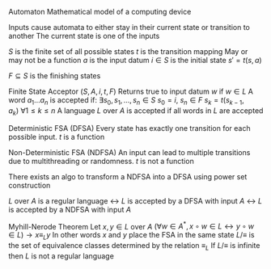 Automaton
	Mathematical model of a computing device

Inputs cause automata to either stay in their current state or transition to another
The current state is one of the inputs

$S$ is the finite set of all possible states
$t$ is the transition mapping
	May or may not be a function
$a$ is the input datum 
$i \in S$ is the initial state
$s' = t(s, a)$

$F \subseteq S$ is the finishing states 

Finite State Acceptor $(S, A, i, t, F)$ 
	Returns true to input datum $w$ if $w \in L$ 
	A word $a_1 \dots a_n$ is accepted if:
		$\exists s_0, s_1, \dots, s_n \in S$
		$s_0 = i$, $s_n \in F$
		$s_k = t(s_{k-1}, a_k) \ \forall 1 \leq k \leq n$
	A language $L$ over $A$ is accepted if all words in $L$ are accepted 

Deterministic FSA (DFSA)
	Every state has exactly one transition for each possible input. $t$ is a function

Non-Deterministic FSA (NDFSA)
	An input can lead to multiple transitions due to multithreading or randomness. $t$ is not a function

There exists an algo to transform a NDFSA into a DFSA using power set construction

$L$ over $A$ is a regular language $\leftrightarrow$ $L$ is accepted by a DFSA with input $A$ $\leftrightarrow$ $L$ is accepted by a NDFSA with input $A$ 

Myhill-Nerode Theorem
	Let $x, y \in L$ over $A$ 
	$(\forall w \in A^*, x \circ w \in L \leftrightarrow y \circ w \in L) \to x \equiv_L y$ 
		In other words $x$ and $y$ place the FSA in the same state
	$L/\equiv$ is the set of equivalence classes determined by the relation $\equiv_L$ 
	If $L/\equiv$ is infinite then $L$ is not a regular language 